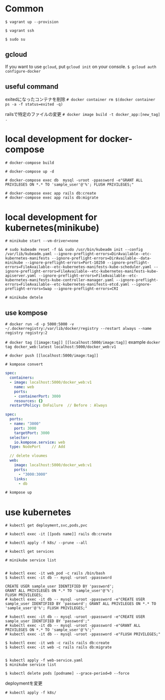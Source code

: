 # Common
`$ vagrant up --provision`

`$ vagrant ssh`

`$ sudo su `

## gcloud
If you want to use `gcloud`, put `gcloud init` on your console.
`$ gcloud auth configure-docker`

## useful command
exitedになったコンテナを削除
`# docker container rm $(docker container ps -a -f status=exited -q)`

railsで特定のファイルの変更
`# docker image build -t docker_app:[new_tag] .`


# local development for docker-compose

```
# docker-compose build

# docker-compose up -d

# docker-compose exec db  mysql -uroot -ppassword -e"GRANT ALL PRIVILEGES ON *.* TO 'sample_user'@'%'; FLUSH PRIVILEGES;"

# docker-compose exec app rails db:create
# docker-compose exec app rails db:migrate
```

# local development for kubernetes(minikube)
`# minikube start --vm-driver=none`

```
# sudo kubeadm reset -f && sudo /usr/bin/kubeadm init --config /var/lib/kubeadm.yaml --ignore-preflight-errors=DirAvailable--etc-kubernetes-manifests --ignore-preflight-errors=DirAvailable--data-minikube --ignore-preflight-errors=Port-10250 --ignore-preflight-errors=FileAvailable--etc-kubernetes-manifests-kube-scheduler.yaml --ignore-preflight-errors=FileAvailable--etc-kubernetes-manifests-kube-apiserver.yaml --ignore-preflight-errors=FileAvailable--etc-kubernetes-manifests-kube-controller-manager.yaml --ignore-preflight-errors=FileAvailable--etc-kubernetes-manifests-etcd.yaml --ignore-preflight-errors=Swap --ignore-preflight-errors=CRI
```

`# minikube detele`

## use kompose

`# docker run -d -p 5000:5000 -v ~/.dockerregistry:/var/lib/docker/registry --restart always --name registry registry:2`

`# docker tag [[image:tag]] [[localhost:5000/image:tag]]`
example
`docker tag docker_web:latest localhost:5000/docker_web:v1`

`# docker push [[localhost:5000/image:tag]] `

`# kompose convert`

```web-deployment.yaml
spec:
  containers:
  - image: localhost:5000/docker_web:v1
    name: web
    ports:
    - containerPort: 3000
    resources: {}
  restartPolicy: OnFailure  // Before : Always
```

```web-service.yaml
spec:
  ports:
  - name: "3000"
    port: 3000
    targetPort: 3000
  selector:
    io.kompose.service: web
  type: NodePort     // Add
```

```docker-compose.yml
  // delete vloumes
  web:
    image: localhost:5000/docker_web:v1
    ports:
      - "3000:3000"
    links:
      - db
```

`# kompose up`


# use kubernetes
`# kubectl get deployment,svc,pods,pvc`

`# kubectl exec -it [[pods name]] rails db:create`

`# kubectl apply -f k8s/ --prune --all`


`# kubectl get services`

`# minikube service list`


```

# kubectl exec -it web_pod -c rails /bin/bash
$ kubectl exec -it db -- mysql -uroot -ppassword

CREATE USER sample_user IDENTIFIED BY 'password';
GRANT ALL PRIVILEGES ON *.* TO 'sample_user'@'%';
FLUSH PRIVILEGES;
# kubectl exec -it db -- mysql -uroot -ppassword -e"CREATE USER sample_user IDENTIFIED BY 'password'; GRANT ALL PRIVILEGES ON *.* TO 'sample_user'@'%'; FLUSH PRIVILEGES;"

# kubectl exec -it db -- mysql -uroot -ppassword -e"CREATE USER sample_user IDENTIFIED BY 'password';"
# kubectl exec -it db -- mysql -uroot -ppassword -e"GRANT ALL PRIVILEGES ON *.* TO 'sample_user'@'%';"
# kubectl exec -it db -- mysql -uroot -ppassword -e"FLUSH PRIVILEGES;"

$ kubectl exec -it web -c rails rails db:create
$ kubectl exec -it web -c rails rails db:migrate


$ kubectl apply -f web-service.yaml
$ minikube service list

$ kubectl delete pods [podname] --grace-period=0 --force
```

deploymentを変更

`# kubectl apply -f k8s/`


